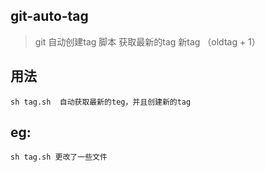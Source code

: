 ## git-auto-tag
> git 自动创建tag 脚本
> 获取最新的tag 新tag  （oldtag + 1）

## 用法
```
sh tag.sh  自动获取最新的teg，并且创建新的tag 
```

## eg:
```
sh tag.sh 更改了一些文件
```
